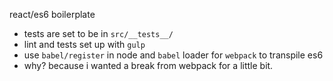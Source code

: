 react/es6 boilerplate

* tests are set to be in `src/__tests__/`
* lint and tests set up with `gulp`
* use `babel/register` in node and `babel` loader for `webpack` to transpile es6
* why? because i wanted a break from webpack for a little bit.

